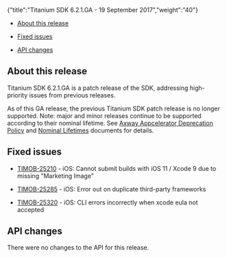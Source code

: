 {"title":"Titanium SDK 6.2.1.GA - 19 September 2017","weight":"40"} 

*   [About this release](#Aboutthisrelease)
    
*   [Fixed issues](#Fixedissues)
    
*   [API changes](#APIchanges)
    

## About this release

Titanium SDK 6.2.1.GA is a patch release of the SDK, addressing high-priority issues from previous releases.

As of this GA release, the previous Titanium SDK patch release is no longer supported. Note: major and minor releases continue to be supported according to their nominal lifetime. See [Axway Appcelerator Deprecation Policy](/docs/appc/AMPLIFY_Appcelerator_Services_Overview/Axway_Appcelerator_Deprecation_Policy/) and [Nominal Lifetimes](/docs/appc/AMPLIFY_Appcelerator_Services_Overview/Axway_Appcelerator_Product_Lifecycle/#NominalLifetimes) documents for details.

## Fixed issues

*   [TIMOB-25210](https://jira.appcelerator.org/browse/TIMOB-25210) - iOS: Cannot submit builds with iOS 11 / Xcode 9 due to missing "Marketing Image"
    
*   [TIMOB-25285](https://jira.appcelerator.org/browse/TIMOB-25285) - iOS: Error out on duplicate third-party frameworks
    
*   [TIMOB-25320](https://jira.appcelerator.org/browse/TIMOB-25320) - iOS: CLI errors incorrectly when xcode eula not accepted
    

## API changes

There were no changes to the API for this release.